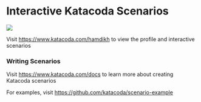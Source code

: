 # Interactive Katacoda Scenarios

[![](http://shields.katacoda.com/katacoda/hamdikh/count.svg)](https://www.katacoda.com/hamdikh "Get your profile on Katacoda.com")

Visit https://www.katacoda.com/hamdikh to view the profile and interactive scenarios

### Writing Scenarios
Visit https://www.katacoda.com/docs to learn more about creating Katacoda scenarios

For examples, visit https://github.com/katacoda/scenario-example

